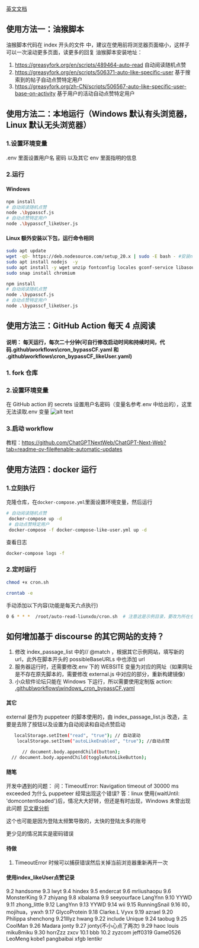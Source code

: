 [英文文档](./README_en.md)

## 使用方法一：油猴脚本

油猴脚本代码在 index 开头的文件 中，建议在使用前将浏览器页面缩小，这样子可以一次滚动更多页面，读更多的回复
油猴脚本安装地址：

1. https://greasyfork.org/en/scripts/489464-auto-read 自动阅读随机点赞
2. https://greasyfork.org/en/scripts/506371-auto-like-specific-user 基于搜索到的帖子自动点赞特定用户
3. https://greasyfork.org/zh-CN/scripts/506567-auto-like-specific-user-base-on-activity 基于用户的活动自动点赞特定用户

## 使用方法二：本地运行（Windows 默认有头浏览器，Linux 默认无头浏览器）

### 1.设置环境变量

.env 里面设置用户名 密码 以及其它 env 里面指明的信息

### 2.运行

#### Windows

```sh
npm install
# 自动阅读随机点赞
node .\bypasscf.js
# 自动点赞特定用户
node .\bypasscf_likeUser.js
```

#### Linux 额外安装以下包，运行命令相同

```sh
sudo apt update
wget -qO- https://deb.nodesource.com/setup_20.x | sudo -E bash - #安装node的最新源
sudo apt install nodejs  -y
sudo apt install -y wget unzip fontconfig locales gconf-service libasound2 libatk1.0-0 libc6 libcairo2 libcups2 libdbus-1-3 libexpat1 libfontconfig1 libgcc1 libgconf-2-4 libgdk-pixbuf2.0-0 libglib2.0-0 libgtk-3-0 libnspr4 libpango-1.0-0 libpangocairo-1.0-0 libstdc++6 libx11-6 libx11-xcb1 libxcb1 libxcomposite1 libxcursor1 libxdamage1 libxext6 libxfixes3 libxi6 libxrandr2 libxrender1 libxss1 libxtst6 ca-certificates fonts-liberation libappindicator1 libnss3 lsb-release xdg-utils wget xvfb
sudo snap install chromium

```

```sh
npm install
# 自动阅读随机点赞
node .\bypasscf.js
# 自动点赞特定用户
node .\bypasscf_likeUser.js
```

## 使用方法三：GitHub Action 每天 4 点阅读

#### 说明： 每天运行，每次二十分钟(可自行修改启动时间和持续时间，代码.github\workflows\cron_bypassCF.yaml 和 .github\workflows\cron_bypassCF_likeUser.yaml)

### 1. fork 仓库

### 2.设置环境变量

在 GitHub action 的 secrets 设置用户名密码（变量名参考.env 中给出的），这里无法读取.env 变量
![alt text](image2.png)

### 3.启动 workflow

教程：https://github.com/ChatGPTNextWeb/ChatGPT-Next-Web?tab=readme-ov-file#enable-automatic-updates

## 使用方法四：docker 运行

### 1.立刻执行

克隆仓库，在`docker-compose.yml`里面设置环境变量，然后运行

```sh
# 自动阅读随机点赞
 docker-compose up -d
 # 自动点赞特定用户
 docker-compose -f docker-compose-like-user.yml up -d
```

查看日志

```sh
docker-compose logs -f
```

### 2.定时运行

```sh
chmod +x cron.sh

crontab -e
```

手动添加以下内容(功能是每天六点执行)

```sh
0 6 * * *  /root/auto-read-liunxdo/cron.sh  # 注意这是示例目录，要改为所在仓库目录的cron.sh（使用pwd查看所在目录）
```

## 如何增加基于 discourse 的其它网站的支持？

1. 修改 index_passage_list 中的// @match ，根据其它示例网站，填写新的 url，此外在脚本开头的 possibleBaseURLs 中也添加 url
2. 服务器运行时，还需要修改.env 下的 WEBSITE 变量为对应的网址（如果网址是不存在原先脚本的，需要修改 external.js 中对应的部分，重新构建镜像）
3. 小众软件论坛只能在 Windows 下运行，所以需要使用定制版 action: [.github\workflows\windows_cron_bypassCF.yaml](https://github.com/14790897/auto-read-liunxdo/blob/main/.github/workflows/windows_cron_bypassCF.yaml)

#### 其它

external 是作为 puppeteer 的脚本使用的，由 index_passage_list.js 改造，主要是去除了按钮以及设置为自动阅读和自动点赞启动

```sh
   localStorage.setItem("read", "true"); // 自动滚动
    localStorage.setItem("autoLikeEnabled", "true"); //自动点赞

      // document.body.appendChild(button);
  // document.body.appendChild(toggleAutoLikeButton);
```

#### 随笔

开发中遇到的问题：
问：TimeoutError: Navigation timeout of 30000 ms exceeded 为什么 puppeteer 经常出现这个错误?
答：linux 使用{waitUntil: 'domcontentloaded'}后，情况大大好转，但还是有时出现，Windows 未曾出现此问题 [见文章分析](随笔.md)

这个也可能是因为登陆太频繁导致的，太快的登陆太多的账号

更少见的情况其实是密码错误

#### 待做

1. TimeoutError 时候可以捕获错误然后关掉当前浏览器重新再开一次

#### 使用index_likeUser点赞记录

9.2 handsome
9.3 lwyt
9.4 hindex
9.5 endercat
9.6 mrliushaopu
9.6 MonsterKing
9.7 zhiyang
9.8 xibalama
9.9 seeyourface LangYnn
9.10 YYWD
9.11 zhong_little
9.12 LangYnn
9.13 YYWD
9.14 wii
9.15 RunningSnail
9.16 ll0， mojihua，ywxh
9.17 GlycoProtein
9.18 Clarke.L Vyvx
9.19 azrael
9.20 Philippa shenchong
9.21lllyz hwang
9.22 include Unique
9.24 taobug
9.25 CoolMan
9.26 Madara jonty
9.27 jonty(不小心点了两次)
9.29 haoc louis miku8miku
9.30 horrZzz zxcv
10.1 bbb
10.2 zyzcom
jeff0319
Game0526
LeoMeng
kobe1
pangbaibai
xfgb
lentikr

<!--
代码：
https://github.com/14790897/auto-read-liunxdo
## 手动运行

### 1.设置环境变量

.env 里面设置用户名 密码

### 2.运行


```sh

npm install

node .\bypasscf.js

```
## GitHub Action 每天 阅读

(可自行修改启动时间和持续时间，代码.github\workflows\cron_bypassCF.yaml)

### 1. fork 仓库

### 2.设置环境变量

在 GitHub action 的 secrets 设置用户名密码（变量名参考.env 中给出的）（.env 里面设置用户名密码在这里无效）
![alt text](image2.png)

### 3.启动 workflow

教程：https://github.com/ChatGPTNextWeb/ChatGPT-Next-Web?tab=readme-ov-file#enable-automatic-updates

## 演示视频
<iframe src="//player.bilibili.com/player.html?isOutside=true&aid=112902946161711&bvid=BV1QLiceMExQ&cid=500001637992386&p=1" scrolling="no" border="0" frameborder="no" framespacing="0" allowfullscreen="true"></iframe> -->
